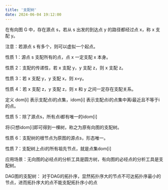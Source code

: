 ```yaml
---
title: '支配树'
date: 2024-06-04 19:12:00
---
```


在有向图 G 中，存在源点 s，若从 s 出发的到达点 y 的路径都经过点 x，称 x 支配 y。

注意：若源点 s 有多个，则可以虚拟一个起点。

性质 1：源点 s 支配所有的点，点 x 一定支配 x 本身。

性质 2：支配的传递性，若 x 支配 y，y 支配 z，则 x 支配 z。

性质 3：若 x 支配 y，y 支配 x，则 x=y。

性质 4：若 x 支配 z，y 支配 z，则 x 和 y 之间一定存在支配关系。

定义 dom[i] 表示支配点i的点集，idom[i] 表示支配点i的点集中离i最近且不等于i的点。

性质 5：除了源点s，所有点i都有唯一的idom[i]

将i只想idom[i]即可得到一棵树，称之为原有向图的支配树。

性质 6：支配树的根节点为原图的源点s，形态唯一。

性质 7：支配树上点i的所有祖先节点，就是点集dom[i]

应用场景：无向图的必经点的分析工具是圆方树，有向图的必经点的分析工具是支配树。

DAG图的支配树：
对于DAG的拓扑序，显然拓扑序大的节点不可达拓扑序最小的节点，进而拓扑序大的点不能支配拓扑序小的点